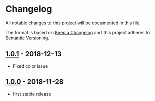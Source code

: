 # Changelog

All notable changes to this project will be documented in this file.

The format is based on [Keep a Changelog](http://keepachangelog.com/) and this project adheres to [Semantic Versioning](http://semver.org/).

## [1.0.1] - 2018-12-13
* Fixed color issue

## [1.0.0] - 2018-11-28
- first stable release

[1.0.1]: https://github.com/shopgate/smart-categories/compare/v1.0.0...v1.0.1
[1.0.0]: https://github.com/shopgate/smart-categories/tree/v1.0.0
